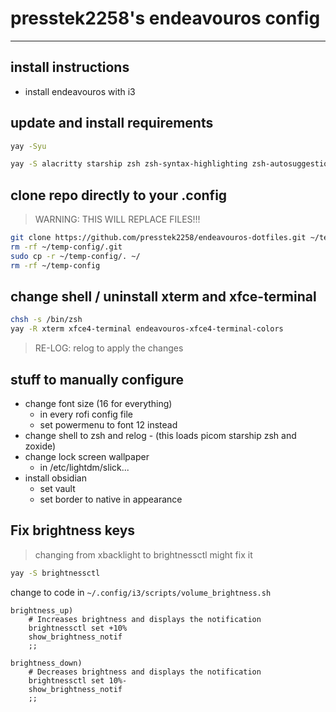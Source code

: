 # presstek2258's endeavouros config
---

## install instructions
- install endeavouros with i3

## update and install requirements
```bash
yay -Syu
```
```bash
yay -S alacritty starship zsh zsh-syntax-highlighting zsh-autosuggestions picom zoxide neovim pcloud-drive google-chrome xfce4-settings xclip ttf-jetbrains-mono ripgrep
```

## clone repo directly to your .config 
> WARNING: THIS WILL REPLACE FILES!!!
```bash	
git clone https://github.com/presstek2258/endeavouros-dotfiles.git ~/temp-config
rm -rf ~/temp-config/.git
sudo cp -r ~/temp-config/. ~/
rm -rf ~/temp-config
```
## change shell / uninstall xterm and xfce-terminal
```bash
chsh -s /bin/zsh
yay -R xterm xfce4-terminal endeavouros-xfce4-terminal-colors
```
> RE-LOG: relog to apply the changes

## stuff to manually configure
- change font size (16 for everything)
    - in every rofi config file
    - set powermenu to font 12 instead
- change shell to zsh and relog 
	  - (this loads picom starship zsh and zoxide)
- change lock screen wallpaper
    - in /etc/lightdm/slick...
- install obsidian
	- set vault
	- set border to native in appearance

## Fix brightness keys
> changing from xbacklight to brightnessctl might fix it
```bash
yay -S brightnessctl
```
change to code in `~/.config/i3/scripts/volume_brightness.sh`
```shell
brightness_up)
	# Increases brightness and displays the notification
	brightnessctl set +10%
	show_brightness_notif
	;;

brightness_down)
	# Decreases brightness and displays the notification
	brightnessctl set 10%-
	show_brightness_notif
	;;
 ```

